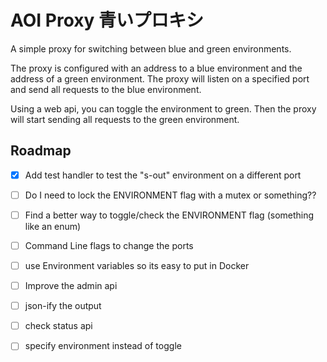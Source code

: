 # AOI Proxy 青いプロキシ

A simple proxy for switching between blue and green environments.

The proxy is configured with an address to a blue environment and the address of a green environment.
The proxy will listen on a specified port and send all requests to the blue environment.

Using a web api, you can toggle the environment to green.
Then the proxy will start sending all requests to the green environment. 

## Roadmap
- [x] Add test handler to test the "s-out" environment on a different port
 - [ ] Do I need to lock the ENVIRONMENT flag with a mutex or something??
- [ ] Find a better way to toggle/check the ENVIRONMENT flag (something like an enum)
- [ ] Command Line flags to change the ports
- [ ] use Environment variables so its easy to put in Docker
- [ ] Improve the admin api 
 - [ ] json-ify the output
 - [ ] check status api
 - [ ] specify environment instead of toggle

